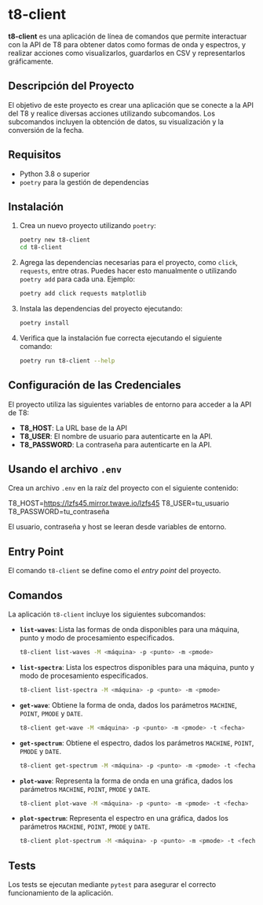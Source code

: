 # t8-client

**t8-client** es una aplicación de línea de comandos que permite interactuar con la API de T8 para obtener datos como formas de onda y espectros, y realizar acciones como visualizarlos, guardarlos en CSV y representarlos gráficamente.

## Descripción del Proyecto

El objetivo de este proyecto es crear una aplicación que se conecte a la API del T8 y realice diversas acciones utilizando subcomandos. Los subcomandos incluyen la obtención de datos, su visualización y la conversión de la fecha.

## Requisitos

- Python 3.8 o superior
- `poetry` para la gestión de dependencias

## Instalación

1. Crea un nuevo proyecto utilizando `poetry`:

    ```bash
    poetry new t8-client
    cd t8-client
    ```

2. Agrega las dependencias necesarias para el proyecto, como `click`, `requests`, entre otras. Puedes hacer esto manualmente o utilizando `poetry add` para cada una. Ejemplo:

    ```bash
    poetry add click requests matplotlib
    ```

3. Instala las dependencias del proyecto ejecutando:

    ```bash
    poetry install
    ```

4. Verifica que la instalación fue correcta ejecutando el siguiente comando:

    ```bash
    poetry run t8-client --help
    ```

## Configuración de las Credenciales

El proyecto utiliza las siguientes variables de entorno para acceder a la API de T8:

- **T8_HOST**: La URL base de la API 
- **T8_USER**: El nombre de usuario para autenticarte en la API.
- **T8_PASSWORD**: La contraseña para autenticarte en la API.


## Usando el archivo `.env` 

Crea un archivo `.env` en la raíz del proyecto con el siguiente contenido:

T8_HOST=https://lzfs45.mirror.twave.io/lzfs45
T8_USER=tu_usuario
T8_PASSWORD=tu_contraseña

El usuario, contraseña y host se leeran desde variables de entorno.

## Entry Point

El comando `t8-client` se define como el *entry point* del proyecto.


## Comandos

La aplicación `t8-client` incluye los siguientes subcomandos:

- **`list-waves`**: Lista las formas de onda disponibles para una máquina, punto y modo de procesamiento especificados.

    ```bash
    t8-client list-waves -M <máquina> -p <punto> -m <pmode>
    ```

- **`list-spectra`**: Lista los espectros disponibles para una máquina, punto y modo de procesamiento especificados.

    ```bash
    t8-client list-spectra -M <máquina> -p <punto> -m <pmode>
    ```

- **`get-wave`**: Obtiene la forma de onda, dados los parámetros `MACHINE`, `POINT`, `PMODE` y `DATE`.

    ```bash
    t8-client get-wave -M <máquina> -p <punto> -m <pmode> -t <fecha>
    ```

- **`get-spectrum`**: Obtiene el espectro, dados los parámetros `MACHINE`, `POINT`, `PMODE` y `DATE`.

    ```bash
    t8-client get-spectrum -M <máquina> -p <punto> -m <pmode> -t <fecha>
    ```

- **`plot-wave`**: Representa la forma de onda en una gráfica, dados los parámetros `MACHINE`, `POINT`, `PMODE` y `DATE`.

    ```bash
    t8-client plot-wave -M <máquina> -p <punto> -m <pmode> -t <fecha>
    ```

- **`plot-spectrum`**: Representa el espectro en una gráfica, dados los parámetros `MACHINE`, `POINT`, `PMODE` y `DATE`.

    ```bash
    t8-client plot-spectrum -M <máquina> -p <punto> -m <pmode> -t <fecha>
    ```

## Tests

Los tests se ejecutan mediante `pytest` para asegurar el correcto funcionamiento de la aplicación.



